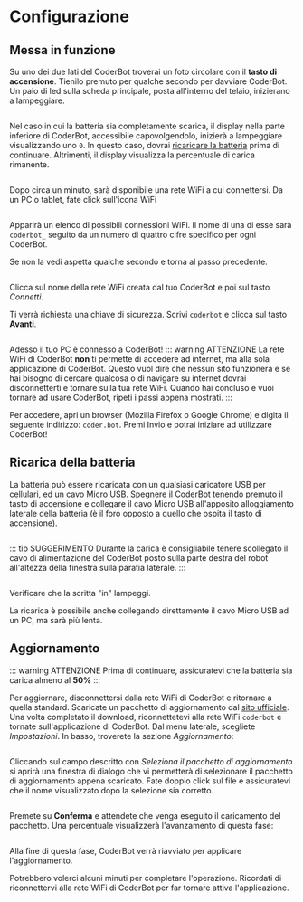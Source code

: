 # Configurazione

## Messa in funzione

Su uno dei due lati del CoderBot troverai un foto circolare con il **tasto di accensione**. Tienilo premuto per qualche secondo per davviare CoderBot. Un paio di led sulla scheda principale, posta all'interno del telaio, inizierano a lampeggiare.

<img :src="$withBase('/images/manual/powerbutton.jpg')">

Nel caso in cui la batteria sia completamente scarica, il display nella parte inferiore di CoderBot, accessibile capovolgendolo, inizierà a lampeggiare visualizzando uno `0`. In questo caso, dovrai [ricaricare la batteria](#ricarica-della-batteria) prima di continuare. Altrimenti, il display visualizza la percentuale di carica rimanente.

<img :src="$withBase('/images/manual/batterypercentage.jpg')">

Dopo circa un minuto, sarà disponibile una rete WiFi a cui connettersi.
Da un PC o tablet, fate click sull'icona WiFi

<img :src="$withBase('/images/manual/wifi1.png')">

Apparirà un elenco di possibili connessioni WiFi. Il nome di una di esse sarà `coderbot_` seguito da un numero di quattro cifre specifico per ogni CoderBot.

Se non la vedi aspetta qualche secondo e torna al passo precedente.

<img :src="$withBase('/images/manual/wifi2.png')">

Clicca sul nome della rete WiFi creata dal tuo CoderBot e poi sul tasto *Connetti*.

Ti verrà richiesta una chiave di sicurezza. Scrivi `coderbot` e clicca sul tasto **Avanti**.

<img :src="$withBase('/images/manual/wifi3.png')">

Adesso il tuo PC è connesso a CoderBot!
::: warning ATTENZIONE
La rete WiFi di CoderBot **non** ti permette di accedere ad internet, ma alla sola applicazione di CoderBot. Questo vuol dire che nessun sito funzionerà e se hai bisogno di cercare qualcosa o di navigare su internet dovrai disconnetterti e tornare sulla tua rete WiFi. Quando hai concluso e vuoi tornare ad usare CoderBot, ripeti i passi appena mostrati.
:::

Per accedere, apri un browser (Mozilla Firefox o Google Chrome) e digita il seguente indirizzo: `coder.bot`. Premi Invio e potrai iniziare ad utilizzare CoderBot!

## Ricarica della batteria

La batteria può essere ricaricata con un qualsiasi caricatore USB per cellulari, ed un cavo Micro USB. Spegnere il CoderBot tenendo premuto il tasto di accensione e collegare il cavo Micro USB all'apposito alloggiamento laterale della batteria (è il foro opposto a quello che ospita il tasto di accensione).

<img :src="$withBase('/images/manual/batt_01.jpg')">

::: tip SUGGERIMENTO
Durante la carica è consigliabile tenere scollegato il cavo di alimentazione del CoderBot posto sulla parte destra del robot all'altezza della finestra sulla paratia laterale.
:::

<img :src="$withBase('/images/manual/batt_02.jpg')">

Verificare che la scritta "in" lampeggi.

La ricarica è possibile anche collegando direttamente il cavo Micro USB ad un PC, ma sarà più lenta.

## Aggiornamento

::: warning ATTENZIONE
Prima di continuare, assicuratevi che la batteria sia carica almeno al **50%**
:::

Per aggiornare, disconnettersi dalla rete WiFi di CoderBot e ritornare a quella standard. Scaricate un pacchetto di aggiornamento dal [sito ufficiale](https://www.coderbot.org/repo). Una volta completato il download, riconnettetevi alla rete WiFi `coderbot` e tornate sull'applicazione di CoderBot. Dal menu laterale, scegliete *Impostazioni*. In basso, troverete la sezione *Aggiornamento*:

<img :src="$withBase('/images/app/update.png')">

Cliccando sul campo descritto con *Seleziona il pacchetto di aggiornamento* si aprirà una finestra di dialogo che vi permetterà di selezionare il pacchetto di aggiornamento appena scaricato. Fate doppio click sul file e assicuratevi che il nome visualizzato dopo la selezione sia corretto.

<img :src="$withBase('/images/app/selected_update.png')">

Premete su **Conferma** e attendete che venga eseguito il caricamento del pacchetto. Una percentuale visualizzerà l'avanzamento di questa fase:

<img :src="$withBase('/images/app/uploading_update.png')">

Alla fine di questa fase, CoderBot verrà riavviato per applicare l'aggiornamento.

Potrebbero volerci alcuni minuti per completare l'operazione. Ricordati di riconnettervi alla rete WiFi di CoderBot per far tornare attiva l'applicazione.
